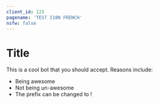 ```yaml
---
client_id: 123
pagename: 'TEST I18N FRENCH'
nsfw: false
---
```

# Title

This is a cool bot that you should accept.
Reasons include:

- Being awesome
- Not being un-awesome
- The prefix can be changed to !

<!--
  Stan LOONA
  Stan Talent
-->
